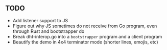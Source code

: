 ## TODO

- Add listener support to JS
- Figure out why JS sometimes do not receive from Go program, even through Rust and bootstrapper do
- Break dht-interop.go into a `bootstrapper` program and a client program
- Beautify the demo in 4x4 terminator mode (shorter lines, emojis, etc)

